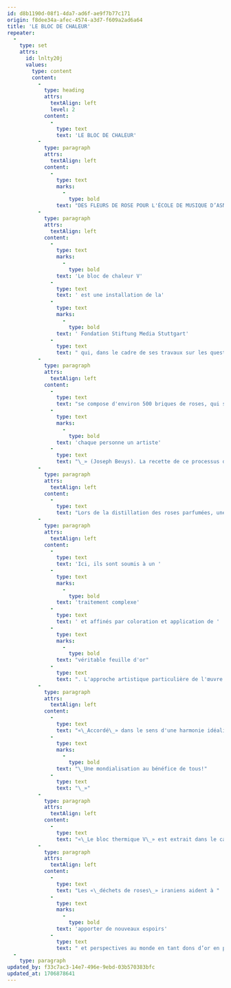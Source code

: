 ```yaml
---
id: d8b1190d-08f1-4da7-ad6f-ae9f7b77c171
origin: f8dee34a-afec-4574-a3d7-f609a2ad6a64
title: 'LE BLOC DE CHALEUR'
repeater:
  -
    type: set
    attrs:
      id: lnlty20j
      values:
        type: content
        content:
          -
            type: heading
            attrs:
              textAlign: left
              level: 2
            content:
              -
                type: text
                text: 'LE BLOC DE CHALEUR'
          -
            type: paragraph
            attrs:
              textAlign: left
            content:
              -
                type: text
                marks:
                  -
                    type: bold
                text: "DES FLEURS DE ROSE POUR L'ÉCOLE DE MUSIQUE D’ASNI"
          -
            type: paragraph
            attrs:
              textAlign: left
            content:
              -
                type: text
                marks:
                  -
                    type: bold
                text: 'Le bloc de chaleur V'
              -
                type: text
                text: ' est une installation de la'
              -
                type: text
                marks:
                  -
                    type: bold
                text: ' Fondation Stiftung Media Stuttgart'
              -
                type: text
                text: " qui, dans le cadre de ses travaux sur les questions de renouvellement social, économique et écologique, travaille également sur la culture écologique des roses parfumées («\_Rosa damascena\_»). L'installation"
          -
            type: paragraph
            attrs:
              textAlign: left
            content:
              -
                type: text
                text: "se compose d'environ 500 briques de roses, qui sont extraites dans le cadre d'un évènement artistique pendant la nuit de la culture de Göpping et d’autres actions et converties en «\_monnaie de dons\_». La transformation de la paille de rose iranienne en euros, en dons d'or, représente une mondialisation responsable et solidaire et l'idée de faire de toutes les personnes des co-créateurs de l'avenir de la société : «\_"
              -
                type: text
                marks:
                  -
                    type: bold
                text: 'chaque personne un artiste'
              -
                type: text
                text: "\_» (Joseph Beuys). La recette de ce processus de transformation va au Maroc et est donc largement utilisée pour la construction de l'école de musique d’Asni."
          -
            type: paragraph
            attrs:
              textAlign: left
            content:
              -
                type: text
                text: "Lors de la distillation des roses parfumées, une sorte de purée, généralement éliminée ou compostée, émerge des pétales. En Iran, une utilisation astucieuse a été trouvée pour ce «\_déchet\_». Après l'achèvement du processus de fabrication, la purée de roses est introduite dans des moules en bois et séchée au soleil - semblable à la production traditionnelle de briques de glaise. De cette manière, des briquettes de roses à l'allure archaïque sont fabriquées à partir de «\_paille de rose\_» qui sont utilisées comme combustible parfumé et dont quelque 1 000 pièces ont été transportées en Allemagne."
          -
            type: paragraph
            attrs:
              textAlign: left
            content:
              -
                type: text
                text: 'Ici, ils sont soumis à un '
              -
                type: text
                marks:
                  -
                    type: bold
                text: 'traitement complexe'
              -
                type: text
                text: ' et affinés par coloration et application de '
              -
                type: text
                marks:
                  -
                    type: bold
                text: "véritable feuille d'or"
              -
                type: text
                text: ". L'approche artistique particulière de l'œuvre est importante\_: pas d’ornementation individualiste, mais un traitement de fabrication similaire, sinon identique, de la brique de rose. Ainsi, les briques de roses sont «accordées» à une tâche commune afin de faire partie d'un bloc thermique uniforme."
          -
            type: paragraph
            attrs:
              textAlign: left
            content:
              -
                type: text
                text: "«\_Accordé\_» dans le sens d'une harmonie idéaliste pour l'idée d'une mondialisation responsable et solidaire, qui fonctionne d'une manière orientée vers le bien commun au lieu d'une exploitation illimitée des ressources humaines et naturelles des pays pauvres, et contribue au retour d'une part équitable du point de départ des «\_chaînes de valeur\_» mondiales. Une globalité durable au lieu d'une mondialisation axée sur le profit - c'est ce que représente aussi le bloc de roses et il illustre le principe de la responsabilité mondiale partagée pour l'avenir social et écologique de la société\_: «"
              -
                type: text
                marks:
                  -
                    type: bold
                text: "\_Une mondialisation au bénéfice de tous!"
              -
                type: text
                text: "\_»"
          -
            type: paragraph
            attrs:
              textAlign: left
            content:
              -
                type: text
                text: "«\_Le bloc thermique V\_» est extrait dans le cadre d'un processus public de transformation et de refonte de paille de roses en monnaie de dons. Les recettes apporteront une petite contribution à un avenir meilleur en Afrique et en Iran, pays d'origine des briques de roses. En plus d'une contribution à un orphelinat en Iran, l'école de musique pour jeunes à ASNI, au Maroc, est soutenue par la recette de «\_l'or de roses\_».\_"
          -
            type: paragraph
            attrs:
              textAlign: left
            content:
              -
                type: text
                text: "Les «\_déchets de roses\_» iraniens aident à "
              -
                type: text
                marks:
                  -
                    type: bold
                text: 'apporter de nouveaux espoirs'
              -
                type: text
                text: " et perspectives au monde en tant dons d’or en paille de roses lors de divers évènements artistiques. Le projet représente également une «sculpture sociale» comme moyen pour encourager les gens à s'impliquer dans le développement de la réalité sociale. La sculpture sociale fait référence aux processus de transformation au sens de formations sculpturales dans la sculpture vivante des sociétés modernes dans le but de faire de chaque individu un co-créateur de son avenir culturel, social, juridique et économique : «\_Chaque personne un artiste\_»."
  -
    type: paragraph
updated_by: f33c7ac3-14e7-496e-9ebd-03b570383bfc
updated_at: 1706878641
---
```

